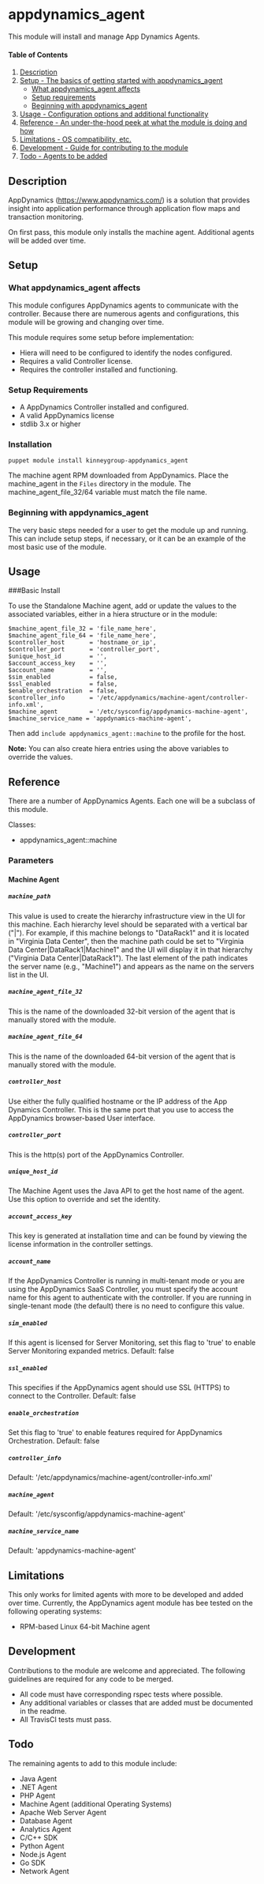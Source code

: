 
# appdynamics_agent

This module will install and manage App Dynamics Agents.

#### Table of Contents

1. [Description](#description)
2. [Setup - The basics of getting started with appdynamics_agent](#setup)
    * [What appdynamics_agent affects](#what-appdynamics_agent-affects)
    * [Setup requirements](#setup-requirements)
    * [Beginning with appdynamics_agent](#beginning-with-appdynamics_agent)
3. [Usage - Configuration options and additional functionality](#usage)
4. [Reference - An under-the-hood peek at what the module is doing and how](#reference)
5. [Limitations - OS compatibility, etc.](#limitations)
6. [Development - Guide for contributing to the module](#development)
7. [Todo - Agents to be added](#todo)

## Description

AppDynamics (https://www.appdynamics.com/) is a solution that provides insight into application performance through application flow maps and transaction monitoring.

On first pass, this module only installs the machine agent. Additional agents will be added over time.

## Setup

### What appdynamics_agent affects 

This module configures AppDynamics agents to communicate with the controller. Because there are numerous agents and configurations, this module will be growing and changing over time. 

This module requires some setup before implementation:

* Hiera will need to be configured to identify the nodes configured.
* Requires a valid Controller license.
* Requires the controller installed and functioning.

### Setup Requirements 

* A AppDynamics Controller installed and configured.
* A valid AppDynamics license
* stdlib 3.x or higher

### Installation

```puppet
puppet module install kinneygroup-appdynamics_agent
```

The machine agent RPM downloaded from AppDynamics. Place the machine_agent in the `Files` directory in the module. The machine_agent_file_32/64 variable must match the file name.
### Beginning with appdynamics_agent  

The very basic steps needed for a user to get the module up and running. This can include setup steps, if necessary, or it can be an example of the most basic use of the module.

## Usage

###Basic Install

To use the Standalone Machine agent, add or update the values to the associated variables, either in a hiera structure or in the module:
  ```$machine_path       = 'path_to_machine',
  $machine_agent_file_32 = 'file_name_here',
  $machine_agent_file_64 = 'file_name_here',
  $controller_host       = 'hostname_or_ip',
  $controller_port       = 'controller_port',
  $unique_host_id        = '', 
  $account_access_key    = '',
  $account_name          = '',
  $sim_enabled           = false,
  $ssl_enabled           = false,
  $enable_orchestration  = false,
  $controller_info       = '/etc/appdynamics/machine-agent/controller-info.xml',
  $machine_agent         = '/etc/sysconfig/appdynamics-machine-agent',
  $machine_service_name = 'appdynamics-machine-agent',
  ```

Then add `include appdynamics_agent::machine` to the profile for the host.

**Note:** You can also create hiera entries using the above variables to override the values.

## Reference

There are a number of AppDynamics Agents. Each one will be a subclass of this module.

Classes:

* appdynamics_agent::machine

### Parameters

#### Machine Agent
##### `machine_path`
This value is used to create the hierarchy infrastructure view in the UI for this machine. Each hierarchy level should be separated with a vertical bar ("|"). For example, if this machine belongs to "DataRack1" and it is located in "Virginia Data Center", then the machine path could be set to "Virginia Data Center|DataRack1|Machine1" and the UI will display it in that hierarchy ("Virginia Data Center|DataRack1"). The last element of the path indicates the server name (e.g., "Machine1") and appears as the name on the servers list in the UI.
##### `machine_agent_file_32`
This is the name of the downloaded 32-bit version of the agent that is manually stored with the module.
##### `machine_agent_file_64 `
This is the name of the downloaded 64-bit version of the agent that is manually stored with the module.
##### `controller_host`
Use either the fully qualified hostname or the IP address of the App Dynamics Controller. This is the same port that you use to access the AppDynamics browser-based User interface.
##### `controller_port`
This is the http(s) port of the AppDynamics Controller.
##### `unique_host_id`
The Machine Agent uses the Java API to get the host name of the agent. Use this option to override and set the identity.
##### `account_access_key`
This key is generated at installation time and can be found by viewing the license information in the controller settings.
##### `account_name`
If the AppDynamics Controller is running in multi-tenant mode or you are using the AppDynamics SaaS Controller, you must specify the account name for this agent to authenticate with the controller. If you are running in single-tenant mode (the default) there is no need to configure this value.
##### `sim_enabled`
If this agent is licensed for Server Monitoring, set this flag to 'true' to enable Server Monitoring expanded metrics. Default: false
##### `ssl_enabled`
This specifies if the AppDynamics agent should use SSL (HTTPS) to connect to the Controller. Default: false
##### `enable_orchestration`
Set this flag to 'true' to enable features required for AppDynamics Orchestration. Default: false
##### `controller_info`
Default: '/etc/appdynamics/machine-agent/controller-info.xml'
##### `machine_agent`
Default: '/etc/sysconfig/appdynamics-machine-agent'
##### `machine_service_name`
Default: 'appdynamics-machine-agent'

## Limitations

This only works for limited agents with more to be developed and added over time. Currently, the AppDynamics agent module has bee tested on the following operating systems:

* RPM-based Linux 64-bit Machine agent

## Development

Contributions to the module are welcome and appreciated. The following guidelines are required for any code to be merged.

* All code must have corresponding rspec tests where possible.
* Any additional variables or classes that are added must be documented in the readme.
* All TravisCI tests must pass.

## Todo

The remaining agents to add to this module include:
* Java Agent
* .NET Agent
* PHP Agent
* Machine Agent (additional Operating Systems)
* Apache Web Server Agent
* Database Agent
* Analytics Agent
* C/C++ SDK
* Python Agent
* Node.js Agent
* Go SDK
* Network Agent